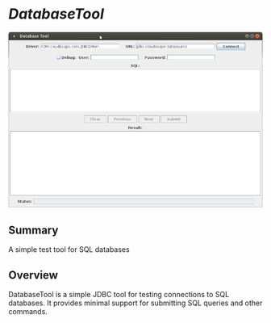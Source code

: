 *DatabaseTool*
==============

![DatabaseTool](./images/DatabaseTool.png "DatabaseTool")

Summary
-------

A simple test tool for SQL databases

Overview
--------

DatabaseTool is a simple JDBC tool for testing connections to SQL
databases.  It provides minimal support for submitting SQL queries
and other commands.

